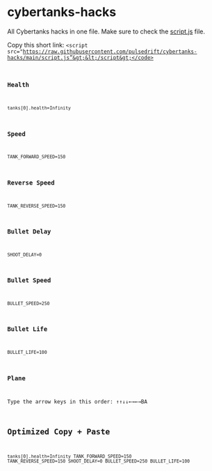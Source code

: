 # cybertanks-hacks
All Cybertanks hacks in one file.
Make sure to check the <a href="script.js">script.js</a> file.

Copy this short link: <code>&lt;script src="https://raw.githubusercontent.com/pulsedrift/cybertanks-hacks/main/script.js”&gt;&lt;/script&gt;</code>

### Health
<code>tanks[0].health=Infinity</code>

### Speed
<code>TANK_FORWARD_SPEED=150</code>

### Reverse Speed
<code>TANK_REVERSE_SPEED=150</code>

### Bullet Delay
<code>SHOOT_DELAY=0</code>

### Bullet Speed
<code>BULLET_SPEED=250</code>

### Bullet Life
<code>BULLET_LIFE=100</code>

### Plane
Type the arrow keys in this order: ↑↑↓↓←→←→BA

## Optimized Copy + Paste
<code>tanks[0].health=Infinity
TANK_FORWARD_SPEED=150
TANK_REVERSE_SPEED=150
SHOOT_DELAY=0
BULLET_SPEED=250
BULLET_LIFE=100
</code>
